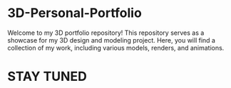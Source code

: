 # 3D-Personal-Portfolio

Welcome to my 3D portfolio repository! This repository serves as a showcase for my 3D design and modeling project. Here, you will find a collection of my work, including various models, renders, and animations.


# STAY TUNED 

